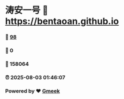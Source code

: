 # 涛安一号 :link: https://bentaoan.github.io 
### :page_facing_up: [98](https://bentaoan.github.io/tag.html) 
### :speech_balloon: 0 
### :hibiscus: 158064 
### :alarm_clock: 2025-08-03 01:46:07 
### Powered by :heart: [Gmeek](https://github.com/Meekdai/Gmeek)
